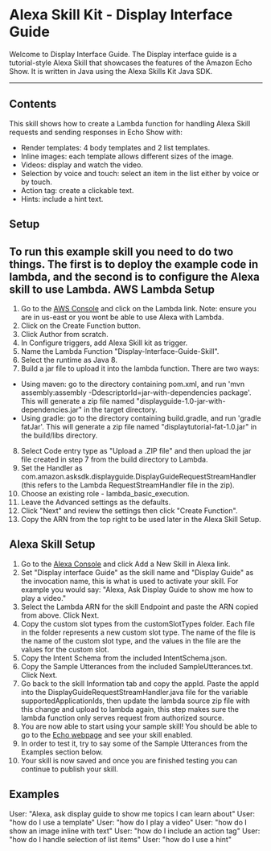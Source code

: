 Alexa Skill Kit - Display Interface Guide
===================


Welcome to Display Interface Guide. The Display interface guide is a tutorial-style Alexa Skill that showcases the features of the Amazon Echo Show. It is written in Java using the Alexa Skills Kit Java SDK.

----------


Contents
-------------
This skill shows how to create a Lambda function for handling Alexa Skill requests and sending responses in Echo Show with:

- Render templates: 4 body templates and 2 list templates.
- Inline images: each template allows different sizes of the image.
- Videos: display and watch the video.
- Selection by voice and touch: select an item in the list either by voice or by touch.
- Action tag: create a clickable text.
- Hints: include a hint text.





Setup
-------------
To run this example skill you need to do two things. The first is to deploy the example code in lambda, and the second is to configure the Alexa skill to use Lambda.
AWS Lambda Setup
----------------------------
1. Go to the [AWS Console](https://aws.amazon.com/) and click on the Lambda link. Note: ensure you are in us-east or you wont be able to use Alexa with Lambda.
2. Click on the Create Function button.
3. Click Author from scratch.
4. In Configure triggers, add Alexa Skill kit as trigger.
5. Name the Lambda Function "Display-Interface-Guide-Skill".
6. Select the runtime as Java 8.
7. Build a jar file to upload it into the lambda function. There are two ways:
- Using maven: go to the directory containing pom.xml, and run 'mvn assembly:assembly -DdescriptorId=jar-with-dependencies package'. This will generate a zip file named "displayguide-1.0-jar-with-dependencies.jar" in the target directory. 
- Using gradle: go to the directory containing build.gradle,  and run 'gradle fatJar'. This will generate a zip file named "displaytutorial-fat-1.0.jar" in the build/libs directory.
8. Select Code entry type as "Upload a .ZIP file" and then upload the jar file created in step 7 from the build directory to Lambda.
9. Set the Handler as com.amazon.asksdk.displayguide.DisplayGuideRequestStreamHandler (this refers to the Lambda RequestStreamHandler file in the zip).
10. Choose an existing role - lambda_basic_execution.
11. Leave the Advanced settings as the defaults.
12. Click "Next" and review the settings then click "Create Function".
13. Copy the ARN from the top right to be used later in the Alexa Skill Setup.

Alexa Skill Setup
------------------------
1. Go to the [Alexa Console](https://developer.amazon.com) and click Add a New Skill in Alexa link.
2. Set "Display interface Guide" as the skill name and "Display Guide" as the invocation name, this is what is used to activate your skill. For example you would say: "Alexa, Ask Display Guide to show me how to play a video."
3. Select the Lambda ARN for the skill Endpoint and paste the ARN copied from above. Click Next.
4. Copy the custom slot types from the customSlotTypes folder. Each file in the folder represents a new custom slot type. The name of the file is the name of the custom slot type, and the values in the file are the values for the custom slot.
5. Copy the Intent Schema from the included IntentSchema.json.
6. Copy the Sample Utterances from the included SampleUtterances.txt. Click Next.
7. Go back to the skill Information tab and copy the appId. Paste the appId into the DisplayGuideRequestStreamHandler.java file for the variable supportedApplicationIds, then update the lambda source zip file with this change and upload to lambda again, this step makes sure the lambda function only serves request from authorized source.
8. You are now able to start using your sample skill! You should be able to go to the [Echo webpage](https://alexa.amazon.com/) and see your skill enabled.
9. In order to test it, try to say some of the Sample Utterances from the Examples section below.
10. Your skill is now saved and once you are finished testing you can continue to publish your skill.

Examples
--------------
User: "Alexa, ask display guide to show me topics I can learn about"
User: "how do I use a template"
User: "how do I play a video"
User: "how do I show an image inline with text"
User: "how do I include an action tag"
User: "how do I handle selection of list items"
User: "how do I use a hint"



